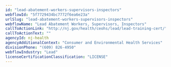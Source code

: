 ```yaml
---
id: "lead-abatement-workers-supervisors-inspectors"
webflowId: "5f7729434bc7772f6ea6e23a"
urlSlug: "lead-abatement-workers-supervisors-inspectors"
webflowName: "Lead Abatement Workers, Supervisors, Inspectors"
callToActionLink: "http://nj.gov/health/ceohs/lead/lead-training-cert/"
callToActionText: ""
agencyId: nj-health
agencyAdditionalContext: "Consumer and Environmental Health Services"
divisionPhone: "(609) 826-4950"
webflowIndustry: "Lead"
licenseCertificationClassification: "LICENSE"
---
```

